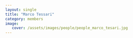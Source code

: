 ```yaml
---
layout: single
title: "Marco Tessari"
category: members
image:
   cover: /assets/images/people/people_marco_tesari.jpg
---
```


